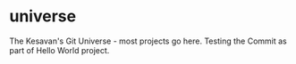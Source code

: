 # universe
The Kesavan's Git Universe - most projects go here.
Testing the Commit as part of Hello World project.
